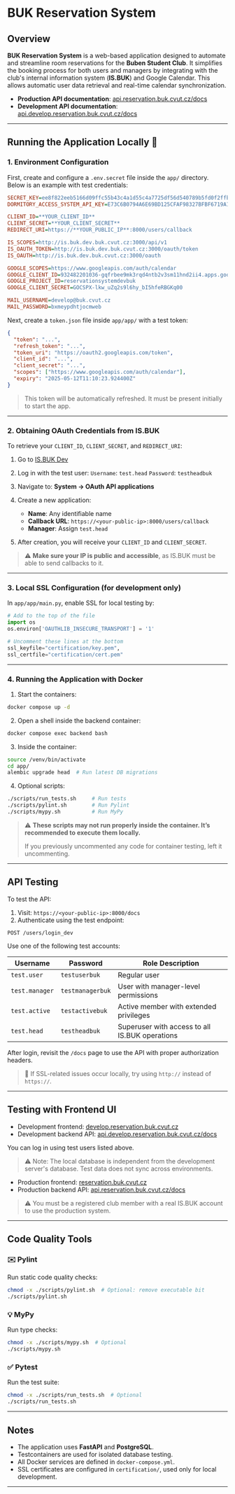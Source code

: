 # BUK Reservation System

## Overview

**BUK Reservation System** is a web-based application designed to automate and streamline room reservations for the **Buben Student Club**. It simplifies the booking process for both users and managers by integrating with the club's internal information system (**IS.BUK**) and Google Calendar. This allows automatic user data retrieval and real-time calendar synchronization.

* **Production API documentation**: [api.reservation.buk.cvut.cz/docs](https://api.reservation.buk.cvut.cz/docs)
* **Development API documentation**: [api.develop.reservation.buk.cvut.cz/docs](https://api.develop.reservation.buk.cvut.cz/docs)

---

## Running the Application Locally 🛫

### 1. Environment Configuration

First, create and configure a `.env.secret` file inside the `app/` directory. Below is an example with test credentials:

```ini
SECRET_KEY=ee8f822eeb5166d09ffc55b43c4a1d55c4a7725df56d540789b5fd0f2ffbdb07
DORMITORY_ACCESS_SYSTEM_API_KEY=E73C6B0794A6E69BD125CFAF98327BFBF6719A1E9BD87F2A4D1ACB41F9E45F30

CLIENT_ID=**YOUR_CLIENT_ID**
CLIENT_SECRET=**YOUR_CLIENT_SECRET**
REDIRECT_URI=https://**YOUR_PUBLIC_IP**:8000/users/callback

IS_SCOPES=http://is.buk.dev.buk.cvut.cz:3000/api/v1
IS_OAUTH_TOKEN=http://is.buk.dev.buk.cvut.cz:3000/oauth/token
IS_OAUTH=http://is.buk.dev.buk.cvut.cz:3000/oauth

GOOGLE_SCOPES=https://www.googleapis.com/auth/calendar
GOOGLE_CLIENT_ID=932482201036-gqfrbee9mk3rqd4ntb2v3sm11hnd2ii4.apps.googleusercontent.com
GOOGLE_PROJECT_ID=reservationsystemdevbuk
GOOGLE_CLIENT_SECRET=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

MAIL_USERNAME=develop@buk.cvut.cz
MAIL_PASSWORD=bxmeypdhtjocmweb
```

Next, create a `token.json` file inside `app/app/` with a test token:

```json
{
  "token": "...",
  "refresh_token": "...",
  "token_uri": "https://oauth2.googleapis.com/token",
  "client_id": "...",
  "client_secret": "...",
  "scopes": ["https://www.googleapis.com/auth/calendar"],
  "expiry": "2025-05-12T11:10:23.924400Z"
}
```

> This token will be automatically refreshed. It must be present initially to start the app.

---

### 2. Obtaining OAuth Credentials from IS.BUK

To retrieve your `CLIENT_ID`, `CLIENT_SECRET`, and `REDIRECT_URI`:

1. Go to [IS.BUK Dev](http://is.buk.dev.buk.cvut.cz:3000)
2. Log in with the test user:
   `Username`: `test.head`
   `Password`: `testheadbuk`
3. Navigate to: **System → OAuth API applications**
4. Create a new application:

   * **Name**: Any identifiable name
   * **Callback URL**: `https://<your-public-ip>:8000/users/callback`
   * **Manager**: Assign `test.head`
5. After creation, you will receive your `CLIENT_ID` and `CLIENT_SECRET`.

> ⚠️ **Make sure your IP is public and accessible**, as IS.BUK must be able to send callbacks to it.

---

### 3. Local SSL Configuration (for development only)

In `app/app/main.py`, enable SSL for local testing by:

```python
# Add to the top of the file
import os
os.environ['OAUTHLIB_INSECURE_TRANSPORT'] = '1'

# Uncomment these lines at the bottom 
ssl_keyfile="certification/key.pem",
ssl_certfile="certification/cert.pem"
```

---

### 4. Running the Application with Docker

1. Start the containers:

```bash
docker compose up -d
```

2. Open a shell inside the backend container:

```bash
docker compose exec backend bash
```

3. Inside the container:

```bash
source /venv/bin/activate
cd app/
alembic upgrade head  # Run latest DB migrations
```

4. Optional scripts:

```bash
./scripts/run_tests.sh     # Run tests
./scripts/pylint.sh        # Run Pylint
./scripts/mypy.sh          # Run MyPy
```

> ⚠️ **These scripts may not run properly inside the container. It’s recommended to execute them locally.**
> 
> If you previously uncommented any code for container testing, left it uncommenting.

---

## API Testing

To test the API:

1. Visit: `https://<your-public-ip>:8000/docs`
2. Authenticate using the test endpoint:

```http
POST /users/login_dev
```

Use one of the following test accounts:

| Username       | Password         | Role Description                               |
| -------------- | ---------------- | ---------------------------------------------- |
| `test.user`    | `testuserbuk`    | Regular user                                   |
| `test.manager` | `testmanagerbuk` | User with manager-level permissions            |
| `test.active`  | `testactivebuk`  | Active member with extended privileges         |
| `test.head`    | `testheadbuk`    | Superuser with access to all IS.BUK operations |

After login, revisit the `/docs` page to use the API with proper authorization headers.

> 🚨 If SSL-related issues occur locally, try using `http://` instead of `https://`.

---

## Testing with Frontend UI

* Development frontend: [develop.reservation.buk.cvut.cz](https://develop.reservation.buk.cvut.cz)
* Development backend API: [api.develop.reservation.buk.cvut.cz/docs](https://api.develop.reservation.buk.cvut.cz/docs)

You can log in using test users listed above.

> ⚠️ Note: The local database is independent from the development server's database. Test data does not sync across environments.

* Production frontend: [reservation.buk.cvut.cz](https://reservation.buk.cvut.cz)
* Production backend API: [api.reservation.buk.cvut.cz/docs](https://api.reservation.buk.cvut.cz/docs)

> ⚠️ You must be a registered club member with a real IS.BUK account to use the production system.

---

## Code Quality Tools

### ✉️ Pylint

Run static code quality checks:

```bash
chmod -x ./scripts/pylint.sh  # Optional: remove executable bit
./scripts/pylint.sh
```

### 💡 MyPy

Run type checks:

```bash
chmod -x ./scripts/mypy.sh  # Optional
./scripts/mypy.sh
```

### ✅ Pytest

Run the test suite:

```bash
chmod -x ./scripts/run_tests.sh  # Optional
./scripts/run_tests.sh
```

---

## Notes

* The application uses **FastAPI** and **PostgreSQL**.
* Testcontainers are used for isolated database testing.
* All Docker services are defined in `docker-compose.yml`.
* SSL certificates are configured in `certification/`, used only for local development.

---

